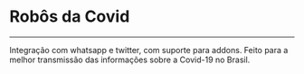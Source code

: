 # Robôs da Covid
---
Integração com whatsapp e twitter, com suporte para addons. Feito para a melhor transmissão das informações sobre a Covid-19 no Brasil.
